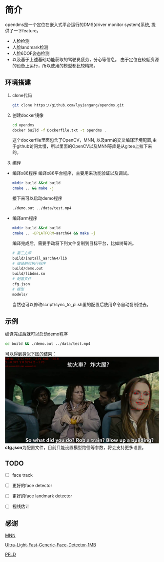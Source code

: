 # 简介
opendms是一个定位在嵌入式平台运行的DMS(driver monitor system)系统, 提供了一下feature。
- 人脸检测
- 人脸landmark检测
- 人脸6DOF姿态检测
- 以及基于上述基础功能获取的驾驶员疲劳，分心等信息。
由于定位在较低资源的设备上运行，所以使用的模型都比较精简。

## 环境搭建
1. clone代码

    ```bash
    git clone https://github.com/lyyiangang/opendms.git
    ``` 

2. 创建docker镜像
 
    ```bash
    cd opendms
    docker build -f Dockerfile.txt -t opendms . 
    ```
    这个dockerfile里面包含了OpenCV，MNN, 以及arm的交叉编译环境配置,由于github访问太慢，所以里面的OpenCV以及MNN等库是从gitee上拉下来的。

3. 编译

- 编译x86程序
    编译x86平台程序，主要用来功能验证以及调试。
    ```bash
    mkdir build &&cd build 
    cmake .. && make -j
    ```
    接下来可以启动demo程序
    ```bash
    ./demo.out ../data/test.mp4
    ```

- 编译arm程序
    ```bash
    mkdir build &&cd build 
    cmake .. -DPLATFORM=aarch64 && make -j
    ```
    编译完成后，需要手动将下列文件复制到目标平台，比如树莓派。

    ```bash
    # 第三方库
    build/install_aarch64/lib
    # 编译的可执行程序
    build/demo.out
    build/libdms.so
    # 配置文件
    cfg.json
    # 模型
    models/
    ```

    当然也可以修改script/sync_to_pi.sh里的配置后使用命令自动复制过去。

## 示例

编译完成后就可以启动demo程序
```bash
cd build && ./demo.out ../data/test.mp4
```
可以得到类似下图的结果：
![](doc/imgs/2021-07-10-17-58-13.png)
**cfg.json**为配置文件，目前只能设置模型路径等参数，将会支持更多设置。

## TODO

- [ ] face track

- [ ] 更好的face detector
- [ ] 更好的face landmark detector
- [ ] 视线估计

## 感谢
[MNN](https://github.com/alibaba/MNN)

[Ultra-Light-Fast-Generic-Face-Detector-1MB](https://github.com/Linzaer/Ultra-Light-Fast-Generic-Face-Detector-1MB)

[PFLD](https://github.com/guoqiangqi/PFLD.git)